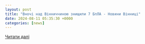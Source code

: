 ```yaml
---
layout: post
title: "Вночі над Вінниччиною знищили 7 БпЛА - Новини Вінниці"
date: 2024-08-11 05:35:30 +0000
categories: [news]
---
```


[Читати далі](https://news.vn.ua/vnochi-nad-vinnychchynoiu-znyshchyly-7-bpla/)
